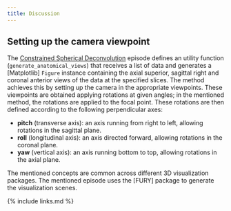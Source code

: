 ```yaml
---
title: Discussion
---
```


## Setting up the camera viewpoint

The [Constrained Spherical Deconvolution] episode defines an utility function
(`generate_anatomical_views`) that receives a list of data and generates a
[Matplotlib] `Figure` instance containing the axial superior, sagittal right
and coronal anterior views of the data at the specified slices. The method
achieves this by setting up the camera in the appropriate viewpoints. These
viewpoints are obtained applying rotations at given angles; in the mentioned
method, the rotations are applied to the focal point. These rotations are then
defined according to the following perpendicular axes:

- **pitch** (transverse axis): an axis running from right to left, allowing
rotations in the sagittal plane.
- **roll** (longitudinal axis): an axis directed forward, allowing rotations in
the coronal plane.
- **yaw** (vertical axis): an axis running bottom to top, allowing rotations in
the axial plane.

The mentioned concepts are common across different 3D visualization packages.
The mentioned episode uses the [FURY] package to generate the visualization
scenes.


[Constrained Spherical Deconvolution]: https://carpentries-incubator.github.io/SDC-BIDS-dMRI/constrained_spherical_deconvolution/index.html

{% include links.md %}
